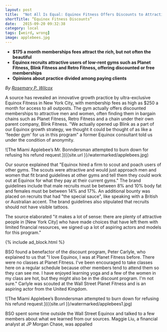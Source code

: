 ```yaml
---
layout: post
title:  "Not All Is Equal: Equinox Fitness Offers Discounts to Attractive People" 
shortTitle: “Equinox Fitness Discounts”
date:   2015-09-20 09:32:38
category: local
tags: [weird, wrong]
image: applebees.jpg
---
```

- __$175 a month memberships fees attract the rich, but not often the beautiful__
- __Equinox recruits attractive users of low-rent gyms such as Planet Fitness, Blink Fitness and Retro Fitness, offering discounted or free memberships__
- __Opinions about practice divided among paying clients__

*By [Rosemary P. Wilcox](https://www.facebook.com/rosemarypwilcox)*

A source has revealed an innovative growth practice by ultra-exclusive Equinox Fitness in New York City, with membership fees as high as $250 a month for access to all outposts. The gym actually offers discounted memberships to attractive men and women, often finding them in bargain chains such as Planet Fitness, Retro Fitness and a chain under their own parent company, Blink Fitness. "We actually opened up Blink as a part of our Equinox growth strategy, we thought it could be thought of as like a 'feeder gym' for us in this program" a former Equinox consultant told us under the condition of anonymity. 

![The Miami Applebee’s Mr. Bonndersman attempted to burn down for refusing his refund request.]({{site.url }}/watermarked/applebees.jpg)

Our source explained that "Equinox hired a firm to scout and poach users of other gyms. The scouts were attractive and would just approach men and women that fit brand guidelines at other gyms and tell them they could work out at Equinox for what they pay at their current gyms." The brand guidelines include that male recruits must be between 8% and 10% body fat and females must be between 14% and 17%. An additional bounty was placed on recruits that had "the special sauce", like speaking with a British or Australian accent. The brand guidelines also stipulated that recruits should not have visible tattoos. 

The source elaborated "it makes a lot of sense: there are plenty of attractive people in [New York City] who have made choices that have left them with limited financial resources, we signed up a lot of aspiring actors and models for this program."

{% include ad_block.html %}

BSO found a benefactor of the discount program, Peter Carlyle, who explained to us that "I love Equinox, I was at Planet Fitness before. There were no classes at Planet Fitness. I've been encouraged to take classes here on a regular schedule because other members tend to attend them so they can see me. I have enjoyed learning yoga and a few of the women in my class are hot, but they might also be in the discount program. I'm not sure."  Carlyle was scouted at the Wall Street Planet Fitness and is an aspiring actor from the United Kingdom. 

![The Miami Applebee’s Bonndersman attempted to burn down for refusing his refund request.]({{site.url }}/watermarked/applebees1.jpg)

BSO spent some time outside the Wall Street Equinox and talked to a few members about what we learned from our sources. Maggie Liu, a financial analyst at JP Morgan Chase, was appalled
